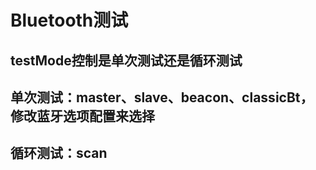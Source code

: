 # Bluetooth测试
## testMode控制是单次测试还是循环测试
## 单次测试：master、slave、beacon、classicBt，修改蓝牙选项配置来选择
## 循环测试：scan